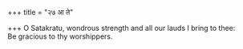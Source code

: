 +++
title = "२७ आ ते"

+++
O Satakratu, wondrous strength and all our lauds I bring to thee:  
     Be gracious to thy worshippers.